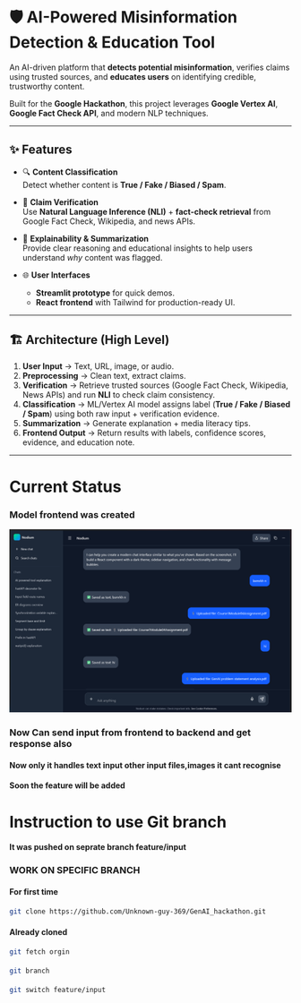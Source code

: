 # 🛡️ AI-Powered Misinformation Detection & Education Tool

An AI-driven platform that **detects potential misinformation**, verifies claims using trusted sources, and **educates users** on identifying credible, trustworthy content.  

Built for the **Google Hackathon**, this project leverages **Google Vertex AI**, **Google Fact Check API**, and modern NLP techniques.

---

## ✨ Features

- 🔍 **Content Classification**  
  Detect whether content is **True / Fake / Biased / Spam**.

- 📖 **Claim Verification**  
  Use **Natural Language Inference (NLI)** + **fact-check retrieval** from Google Fact Check, Wikipedia, and news APIs.

- 🧠 **Explainability & Summarization**  
  Provide clear reasoning and educational insights to help users understand *why* content was flagged.

- 🌐 **User Interfaces**  
  - **Streamlit prototype** for quick demos.  
  - **React frontend** with Tailwind for production-ready UI.  

---

## 🏗️ Architecture (High Level)

1. **User Input** → Text, URL, image, or audio.  
2. **Preprocessing** → Clean text, extract claims.  
3. **Verification** → Retrieve trusted sources (Google Fact Check, Wikipedia, News APIs) and run **NLI** to check claim consistency.  
4. **Classification** → ML/Vertex AI model assigns label (**True / Fake / Biased / Spam**) using both raw input + verification evidence.  
5. **Summarization** → Generate explanation + media literacy tips.  
6. **Frontend Output** → Return results with labels, confidence scores, evidence, and education note.  

---

# Current Status

### Model frontend was created
![alt text](image.png)
### Now Can send input from frontend to backend and get response also 
#### Now only it handles text input other input files,images it cant recognise
#### Soon the feature will be added

# Instruction to use Git branch 

#### It was pushed on seprate branch feature/input

### WORK ON SPECIFIC BRANCH

#### For first time 
```bash
git clone https://github.com/Unknown-guy-369/GenAI_hackathon.git

```

#### Already cloned
```bash
git fetch orgin

git branch

git switch feature/input
```


